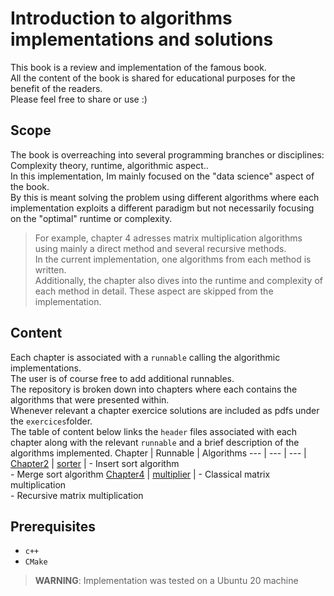 # Introduction to algorithms implementations and solutions
This book is a review and implementation of the famous book.\
All the content of the book is shared for educational purposes for the benefit of the readers.\
Please feel free to share or use :)
## Scope
The book is overreaching into several programming branches or disciplines: Complexity theory, runtime, algorithmic aspect..\
In this implementation, Im mainly focused on the "data science" aspect of the book.\
By this is meant solving the problem using different algorithms where each implementation  exploits a different paradigm but not necessarily focusing on the "optimal" runtime or complexity.
> For example, chapter 4 adresses matrix multiplication algorithms using mainly a direct method and several recursive methods.\
In the current implementation, one algorithms from each method is written.\
Additionally, the chapter also dives into the runtime and complexity of each method in detail. These aspect are skipped from the implementation.


## Content
Each chapter is associated with a `runnable` calling the algorithmic implementations.\
The user is of course free to add additional runnables.\
The repository is broken down into chapters where each contains the algorithms that were presented within.\
Whenever relevant a chapter exercice solutions are included as pdfs under the `exercices`folder.\
The table of content below links the `header` files associated with each chapter along with the relevant `runnable` and a brief description of the algorithms implemented.
Chapter | Runnable | Algorithms
--- | --- | --- |
[Chapter2](lib/include/algorithms/chap2.hpp) | [sorter](src/sort_algs.cpp) | - Insert sort algorithm<br>- Merge sort algorithm
[Chapter4](lib/include/algorithms/chap4.hpp) | [multiplier](src/multiply_matrices.cpp) | - Classical matrix multiplication<br>- Recursive matrix multiplication

## Prerequisites
- `c++`
- `CMake`

> **WARNING**: Implementation was tested on a Ubuntu 20 machine